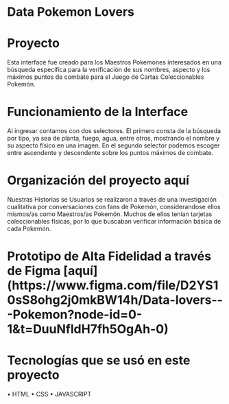 # Data Pokemon Lovers

<h1> Proyecto </h1>

Esta interface fue creado para los Maestros Pokemones interesados en una
búsqueda específica para la verificación de sus nombres, aspecto y los máximos puntos de combate para el Juego de Cartas Coleccionables Pokemón. 

<h1>Funcionamiento de la Interface</h1>

Al ingresar contamos con dos selectores. El primero consta de la búsqueda por tipo, ya sea de planta, fuego, agua, entre otros, mostrando el nombre y su aspecto físico en una imagen. En el segundo selector podemos escoger entre ascendente y descendente  sobre los puntos máximos 
de combate.

<h1> Organización del proyecto <a src="./https://trello.com/b/0qzSHwZt/data-lovers"> aquí </a> </h1>

Nuestras Historias se Usuarios se realizaron a través de una investigación cualitativa por conversaciones con fans de Pokemón, considerandose ellos mismos/as como Maestros/as Pokemón. Muchos de ellos tenían tarjetas coleccionables físicas, por lo que buscaban verificar información básica de cada Pokemón. 

<h1> Prototipo de Alta Fidelidad a través de Figma [aquí](https://www.figma.com/file/D2YS10sS8ohg2j0mkBW14h/Data-lovers---Pokemon?node-id=0-1&t=DuuNfldH7fh5OgAh-0)  </h1>

<h1>Tecnologías que se usó en este proyecto</h1>
• HTML
• CSS  
• JAVASCRIPT 

